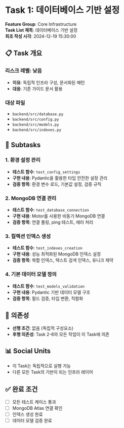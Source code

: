 # Task 1: 데이터베이스 기반 설정

**Feature Group**: Core Infrastructure  
**Task List 제목**: 데이터베이스 기반 설정  
**최초 작성 시각**: 2024-12-19 15:30:00

## 📋 Task 개요

### 리스크 레벨: 낮음
- **이유**: 독립적 인프라 구성, 문서화된 패턴
- **대응**: 기존 가이드 문서 활용

### 대상 파일
- `backend/src/database.py`
- `backend/src/config.py` 
- `backend/src/models.py`
- `backend/src/indexes.py`

## 🎯 Subtasks

### 1. 환경 설정 관리
- **테스트 함수**: `test_config_settings`
- **구현 내용**: Pydantic을 활용한 타입 안전한 설정 관리
- **검증 항목**: 환경 변수 로드, 기본값 설정, 검증 규칙

### 2. MongoDB 연결 관리
- **테스트 함수**: `test_database_connection`
- **구현 내용**: Motor를 사용한 비동기 MongoDB 연결
- **검증 항목**: 연결 풀링, ping 테스트, 에러 처리

### 3. 컬렉션 인덱스 생성
- **테스트 함수**: `test_indexes_creation`
- **구현 내용**: 성능 최적화된 MongoDB 인덱스 설정
- **검증 항목**: 복합 인덱스, 텍스트 검색 인덱스, 유니크 제약

### 4. 기본 데이터 모델 정의
- **테스트 함수**: `test_models_validation`
- **구현 내용**: Pydantic 기반 데이터 모델 구조
- **검증 항목**: 필드 검증, 타입 변환, 직렬화

## 🔗 의존성
- **선행 조건**: 없음 (독립적 구성요소)
- **후행 의존성**: Task 2-6의 모든 작업이 이 Task에 의존

## 📊 Social Units
- 이 Task는 독립적으로 실행 가능
- 다른 모든 Task의 기반이 되는 인프라 레이어

## ✅ 완료 조건
- [ ] 모든 테스트 케이스 통과
- [ ] MongoDB Atlas 연결 확인
- [ ] 인덱스 생성 완료
- [ ] 데이터 모델 검증 완료